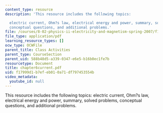 ```yaml
---
content_type: resource
description: 'This resource includes the following topics:

  electric current, Ohm?s law, electrical energy and power, summary, solved problems,
  conceptual questions, and additional problems.'
file: /courses/8-02-physics-ii-electricity-and-magnetism-spring-2007/f17999d1b7efeb010a71df797453554b_chapter6current.pdf
file_type: application/pdf
learning_resource_types: []
ocw_type: OCWFile
parent_title: Class Activities
parent_type: CourseSection
parent_uid: 588b48d5-a339-0347-e6e5-b16b0ec1fe7b
resourcetype: Document
title: chapter6current.pdf
uid: f17999d1-b7ef-eb01-0a71-df797453554b
video_metadata:
  youtube_id: null
---
```

This resource includes the following topics:
electric current, Ohm?s law, electrical energy and power, summary, solved problems, conceptual questions, and additional problems.

